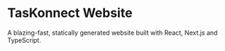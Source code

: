 # TasKonnect Website

A blazing-fast, statically generated website built with React, Next.js and TypeScript.

